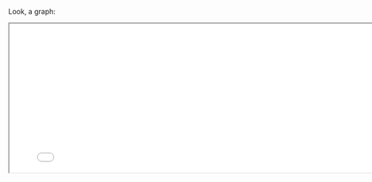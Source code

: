 Look, a graph:

<p align="center">
<iframe src="network/main.html" width="800" height="300"/></iframe>
</p>
